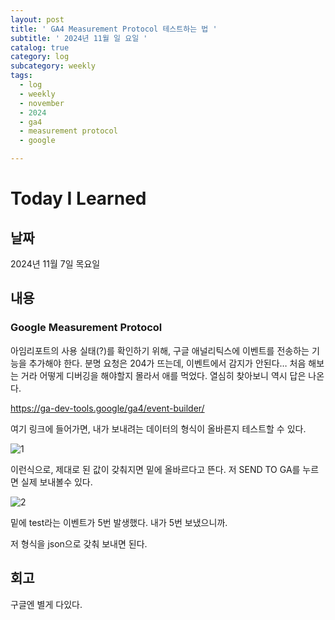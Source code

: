 ```yaml
---
layout: post
title: ' GA4 Measurement Protocol 테스트하는 법 '
subtitle: ' 2024년 11월 일 요일 '
catalog: true
category: log
subcategory: weekly
tags:
  - log
  - weekly
  - november
  - 2024
  - ga4
  - measurement protocol
  - google

---
```


# Today I Learned

## 날짜

2024년 11월 7일 목요일

## 내용

### Google Measurement Protocol

아임리포트의 사용 실태(?)를 확인하기 위해, 구글 애널리틱스에 이벤트를 전송하는 기능을 추가해야 한다. 분명 요청은 204가 뜨는데, 이벤트에서 감지가 안된다… 처음 해보는 거라 어떻게 디버깅을 해야할지 몰라서 애를 먹었다. 열심히 찾아보니 역시 답은 나온다.

https://ga-dev-tools.google/ga4/event-builder/

여기 링크에 들어가면, 내가 보내려는 데이터의 형식이 올바른지 테스트할 수 있다.

![1](https://cdn.jsdelivr.net/gh/junsoopooh/junsoopooh.github.io/img/log/2024/log241107/1.webp)

이런식으로, 제대로 된 값이 갖춰지면 밑에 올바르다고 뜬다. 저 SEND TO GA를 누르면 실제 보내볼수 있다.

![2](https://cdn.jsdelivr.net/gh/junsoopooh/junsoopooh.github.io/img/log/2024/log241107/2.webp)


밑에 test라는 이벤트가 5번 발생했다. 내가 5번 보냈으니까.

저 형식을 json으로 갖춰 보내면 된다.
    

## 회고

구글엔 별게 다있다.